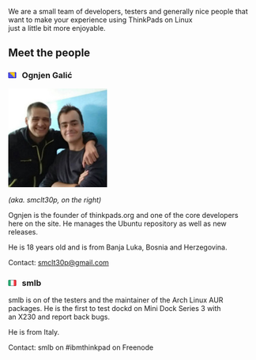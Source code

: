 We are a small team of developers, testers and generally nice people that want to make your experience using ThinkPads on Linux    
just a little bit more enjoyable. 

## Meet the people

### <img src="/res/bosnia.png"/> &nbsp; Ognjen Galić

![me](/res/me.jpg) 

*(aka. smclt30p, on the right)*    

Ognjen is the founder of thinkpads.org and one of the core developers     
here on the site. He manages the Ubuntu repository as well as new releases. 

He is 18 years old and is from Banja Luka, Bosnia and Herzegovina.
 
Contact: <smclt30p@gmail.com>


### <img src="/res/italy.png"/> &nbsp; smlb   

smlb is on of the testers and the maintainer of the Arch Linux AUR    
packages. He is the first to test dockd on Mini Dock Series 3 with    
an X230 and report back bugs.    

He is from Italy.

Contact: smlb on #ibmthinkpad on Freenode